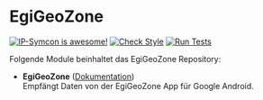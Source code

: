 # EgiGeoZone

[![IP-Symcon is awesome!](https://img.shields.io/badge/IP--Symcon-4.2-blue.svg)](https://www.symcon.de)
[![Check Style](https://github.com/symcon/EgiGeoZone/workflows/Check%20Style/badge.svg)](https://github.com/symcon/EgiGeoZone/actions)
[![Run Tests](https://github.com/symcon/EgiGeoZone/workflows/Run%20Tests/badge.svg)](https://github.com/symcon/EgiGeoZone/actions)

Folgende Module beinhaltet das EgiGeoZone Repository:

- __EgiGeoZone__ ([Dokumentation](https://www.symcon.de/de/service/dokumentation/modulreferenz/egigeozone))  
	Empfängt Daten von der EgiGeoZone App für Google Android.
